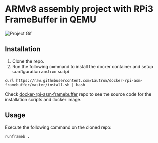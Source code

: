# ARMv8 assembly project with RPi3 FrameBuffer in QEMU
![Project Gif](./sprites/project.gif)

## Installation
1. Clone the repo.
2. Run the following command to install the docker container and setup configuration and run script
```
curl https://raw.githubusercontent.com/Lautron/docker-rpi-asm-framebuffer/master/install.sh | bash
```

Check [docker-rpi-asm-framebuffer](https://github.com/Lautron/docker-rpi-asm-framebuffer/blob/599889aeca0df460f2e9f683c2fb8ddb16771541/install.sh) repo to see the source code for the installation scripts and docker image.

## Usage
Execute the following command on the cloned repo:
```
runframeb .
```

